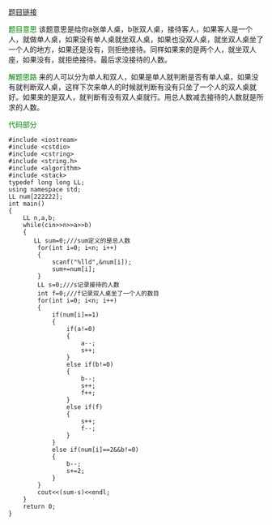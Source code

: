 [题目链接](https://vjudge.net/contest/172026#problem/A)

<font color=green>题目意思</font>
该题意思是给你a张单人桌，b张双人桌，接待客人，如果客人是一个人，就做单人桌，如果没有单人桌就坐双人桌，如果也没双人桌，就坐双人桌坐了一个人的地方，如果还是没有，则拒绝接待。同样如果来的是两个人，就坐双人座，如果没有，就拒绝接待。最后求没接待的人数。

<font color=green>解题思路</font>
来的人可以分为单人和双人，如果是单人就判断是否有单人桌，如果没有就判断双人桌，这样下次来单人的时候就判断有没有只坐了一个人的双人桌就好。如果来的是双人，就判断有没有双人桌就行。用总人数减去接待的人数就是所求的人数。

<font color=green>代码部分</font>

```
#include <iostream>
#include <cstdio>
#include <cstring>
#include <string.h>
#include <algorithm>
#include <stack>
typedef long long LL;
using namespace std;
LL num[222222];
int main()
{
    LL n,a,b;
    while(cin>>n>>a>>b)
    {
       LL sum=0;///sum定义的是总人数
        for(int i=0; i<n; i++)
        {
            scanf("%lld",&num[i]);
            sum+=num[i];
        }
        LL s=0;///s记录接待的人数
        int f=0;///f记录双人桌坐了一个人的数目
        for(int i=0; i<n; i++)
        {
            if(num[i]==1)
            {
                if(a!=0)
                {
                    a--;
                    s++;
                }
                else if(b!=0)
                {
                    b--;
                    s++;
                    f++;
                }
                else if(f)
                {
                    s++;
                    f--;
                }
            }
            else if(num[i]==2&&b!=0)
            {
                b--;
                s+=2;
            }
        }
        cout<<(sum-s)<<endl;
    }
    return 0;
}
```